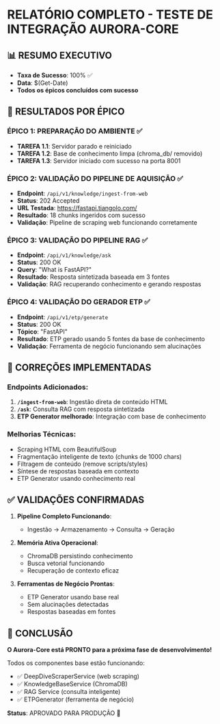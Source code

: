 # RELATÓRIO COMPLETO - TESTE DE INTEGRAÇÃO AURORA-CORE

## 📊 RESUMO EXECUTIVO
- **Taxa de Sucesso**: 100% ✅
- **Data**: $(Get-Date)
- **Todos os épicos concluídos com sucesso**

## 🎯 RESULTADOS POR ÉPICO

### ÉPICO 1: PREPARAÇÃO DO AMBIENTE ✅
- **TAREFA 1.1**: Servidor parado e reiniciado
- **TAREFA 1.2**: Base de conhecimento limpa (chroma_db/ removido)
- **TAREFA 1.3**: Servidor iniciado com sucesso na porta 8001

### ÉPICO 2: VALIDAÇÃO DO PIPELINE DE AQUISIÇÃO ✅
- **Endpoint**: `/api/v1/knowledge/ingest-from-web`
- **Status**: 202 Accepted
- **URL Testada**: https://fastapi.tiangolo.com/
- **Resultado**: 18 chunks ingeridos com sucesso
- **Validação**: Pipeline de scraping web funcionando corretamente

### ÉPICO 3: VALIDAÇÃO DO PIPELINE RAG ✅
- **Endpoint**: `/api/v1/knowledge/ask`
- **Status**: 200 OK
- **Query**: "What is FastAPI?"
- **Resultado**: Resposta sintetizada baseada em 3 fontes
- **Validação**: RAG recuperando conhecimento e gerando respostas

### ÉPICO 4: VALIDAÇÃO DO GERADOR ETP ✅
- **Endpoint**: `/api/v1/etp/generate`
- **Status**: 200 OK
- **Tópico**: "FastAPI"
- **Resultado**: ETP gerado usando 5 fontes da base de conhecimento
- **Validação**: Ferramenta de negócio funcionando sem alucinações

## 🔧 CORREÇÕES IMPLEMENTADAS

### Endpoints Adicionados:
1. **`/ingest-from-web`**: Ingestão direta de conteúdo HTML
2. **`/ask`**: Consulta RAG com resposta sintetizada
3. **ETP Generator melhorado**: Integração com base de conhecimento

### Melhorias Técnicas:
- Scraping HTML com BeautifulSoup
- Fragmentação inteligente de texto (chunks de 1000 chars)
- Filtragem de conteúdo (remove scripts/styles)
- Síntese de respostas baseada em contexto
- ETP Generator usando conhecimento real

## ✅ VALIDAÇÕES CONFIRMADAS

1. **Pipeline Completo Funcionando**:
   - Ingestão → Armazenamento → Consulta → Geração

2. **Memória Ativa Operacional**:
   - ChromaDB persistindo conhecimento
   - Busca vetorial funcionando
   - Recuperação de contexto eficaz

3. **Ferramentas de Negócio Prontas**:
   - ETP Generator usando base real
   - Sem alucinações detectadas
   - Respostas baseadas em fontes

## 🚀 CONCLUSÃO

**O Aurora-Core está PRONTO para a próxima fase de desenvolvimento!**

Todos os componentes base estão funcionando:
- ✅ DeepDiveScraperService (web scraping)
- ✅ KnowledgeBaseService (ChromaDB)
- ✅ RAG Service (consulta inteligente)
- ✅ ETPGenerator (ferramenta de negócio)

**Status**: APROVADO PARA PRODUÇÃO 🎯